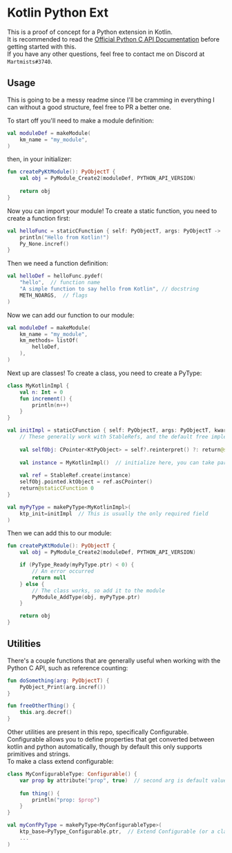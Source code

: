 # Kotlin Python Ext

This is a proof of concept for a Python extension in Kotlin.    
It is recommended to read the [Official Python C API Documentation](https://docs.python.org/3/c-api/index.html) before getting started with this.    
If you have any other questions, feel free to contact me on Discord at `Martmists#3740`.

## Usage

This is going to be a messy readme since I'll be cramming in everything I can without a good structure, feel free to PR a better one.

To start off you'll need to make a module definition:
```kotlin
val moduleDef = makeModule(
    km_name = "my_module",
)
```
then, in your initializer:
```kotlin
fun createPyKtModule(): PyObjectT {
    val obj = PyModule_Create2(moduleDef, PYTHON_API_VERSION)
    
    return obj
}
```
Now you can import your module!
To create a static function, you need to create a function first:
```kotlin
val helloFunc = staticCFunction { self: PyObjectT, args: PyObjectT ->
    println("Hello from Kotlin!")
    Py_None.incref()
}
```
Then we need a function definition:
```kotlin
val helloDef = helloFunc.pydef(
    "hello",  // function name
    "A simple function to say hello from Kotlin", // docstring
    METH_NOARGS,  // flags
)
```
Now we can add our function to our module:
```kotlin
val moduleDef = makeModule(
    km_name = "my_module",
    km_methods= listOf(
        helloDef,
    ),
)
```

Next up are classes! To create a class, you need to create a PyType:
```kotlin
class MyKotlinImpl {
    val n: Int = 0
    fun increment() {
        println(n++)
    }
}

val initImpl = staticCFunction { self: PyObjectT, args: PyObjectT, kwargs: PyObjectT ->
    // These generally work with StableRefs, and the default free implementation takes care of these.
    
    val selfObj: CPointer<KtPyObject> = self?.reinterpret() ?: return@staticCFunction -1
    
    val instance = MyKotlinImpl()  // initialize here, you can take parameters from args/kwargs using python C API if needed
    
    val ref = StableRef.create(instance)
    selfObj.pointed.ktObject = ref.asCPointer()
    return@staticCFunction 0
}

val myPyType = makePyType<MyKotlinImpl>(
    ktp_init=initImpl  // This is usually the only required field
)
```

Then we can add this to our module:
```kotlin
fun createPyKtModule(): PyObjectT {
    val obj = PyModule_Create2(moduleDef, PYTHON_API_VERSION)

    if (PyType_Ready(myPyType.ptr) < 0) {
        // An error occurred
        return null
    } else {
        // The class works, so add it to the module
        PyModule_AddType(obj, myPyType.ptr)
    }

    return obj
}
```

## Utilities

There's a couple functions that are generally useful when working with the Python C API, such as reference counting:

```kotlin
fun doSomething(arg: PyObjectT) {
    PyObject_Print(arg.incref())
}

fun freeOtherThing() {
    this.arg.decref()
}
```

Other utilities are present in this repo, specifically Configurable.    
Configurable allows you to define properties that get converted between kotlin and python automatically, though by default this only supports primitives and strings.    
To make a class extend configurable:
```kotlin
class MyConfigurableType: Configurable() {
    var prop by attribute("prop", true)  // second arg is default value, avoid nulls!
    
    fun thing() {
        println("prop: $prop")
    }
}

val myConfPyType = makePyType<MyConfigurableType>(
    ktp_base=PyType_Configurable.ptr,  // Extend Configurable (or a class that extends Configurable)
    ...
)
```
